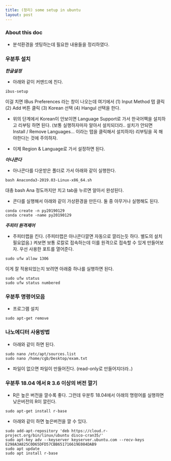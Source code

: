 ```yaml
---
title: (정리) some setup in ubuntu
layout: post 
---
```


### About this doc

- 분석환경을 셋팅하는데 필요한 내용들을 정리하였다. 

### 우분투 설치 

***한글설정***

- 아래와 같이 커맨드에 친다. 
```
ibus-setup
```
이걸 치면 IBus Preferences 라는 창이 나오는데 여기에서 (1) Input Method 탭 클릭 (2) Add 버튼 클릭 (3) Korean 선택 (4) Hangul 선택을 한다. 

- 위의 단계에서 Korean이 안보이면 Language Support로 가서 한국어팩을 설치하고 리부팅 하면 된다. (보통 실행하자마자 알아서 설치되더라.. 설치가 안되면 Install / Remove Languages... 이라는 탭을 클릭해서 설치하자) 리부팅을 꼭 해야한다는 것에 주의하자. 

- 이제 Region & Language로 가서 설정하면 된다. 

***아나콘다***

- 아나콘다를 다운받은 폴더로 가서 아래와 같이 실행한다. 
```
bash Anaconda3-2019.03-Linux-x86_64.sh
```
대충 bash Ana 정도까지만 치고 tab을 누르면 알아서 완성된다. 

- 콘다를 실행해서 아래와 같이 가상환경을 만든다. 둘 중 아무거나 실행해도 된다. 
```
conda create -n py20190129
conda create -name py20190129
```

***주피터 원격제어***
- 주피터랩을 킨다. (주피터랩은 아나콘다깔면 자동으로 깔리는듯 하다. 별도의 설치필요없음.) 켜보면 보통 로칼로 접속하는데 이를 원격으로 접속할 수 있게 만들어보자. 우선 사용한 포트를 열어준다. 
```
sudo ufw allow 1306
```
이게 잘 적용되었는지 보려면 아래중 하나를 실행하면 된다. 
```
sudo ufw status
sudo ufw status numbered
```


### 우분투 명령어모음 

- 프로그램 설치
```
sudo apt-get remove 
```

### 나노에디터 사용방법

- 아래와 같이 하면 된다. 
```
sudo nano /etc/apt/sources.list
sudo nano /home/cgb/Desktop/exam.txt
```

- 파일이 없으면 파일이 만들어진다. (read-only로 만들어지더라..)



### 우분투 18.04 에서 R 3.6 이상의 버전 깔기 

- R은 높은 버전을 깔수록 좋다. 그런데 우분투 18.04에서 아래의 명령어를 실행하면 낮은버전의 R이 깔린다. 

```
sudo apt-get install r-base
```

- 아래와 같이 하면 높은버전을 깔 수 있다. 

```
sudo add-apt-repository 'deb https://cloud.r-project.org/bin/linux/ubuntu disco-cran35/'
sudo apt-key adv --keyserver keyserver.ubuntu.com --recv-keys E298A3A825C0D65DFD57CBB651716619E084DAB9
sudo apt update
sudo apt install r-base
```

